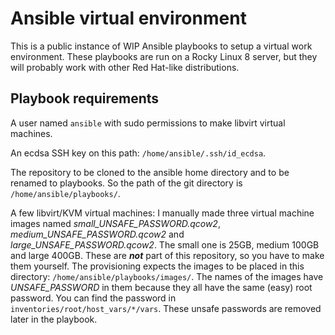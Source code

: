 # Ansible virtual environment

This is a public instance of WIP Ansible playbooks to setup a virtual work environment. These playbooks are run on a Rocky Linux 8 server, but they will probably work with other Red Hat-like distributions.

## Playbook requirements

A user named ``ansible`` with sudo permissions to make libvirt virtual machines.

An ecdsa SSH key on this path: ```/home/ansible/.ssh/id_ecdsa```.

The repository to be cloned to the ansible home directory and to be renamed to playbooks. So the path of the git directory is ```/home/ansible/playbooks/```.

A few libvirt/KVM virtual machines: I manually made three virtual machine images named *small_UNSAFE_PASSWORD.qcow2*, *medium_UNSAFE_PASSWORD.qcow2* and *large_UNSAFE_PASSWORD.qcow2*. The small one is 25GB, medium 100GB and large 400GB. These are ***not*** part of this repository, so you have to make them yourself. The provisioning expects the images to be placed in this directory: ```/home/ansible/playbooks/images/```. The names of the images have *UNSAFE_PASSWORD* in them because they all have the same (easy) root password. You can find the password in ```inventories/root/host_vars/*/vars```. These unsafe passwords are removed later in the playbook.
